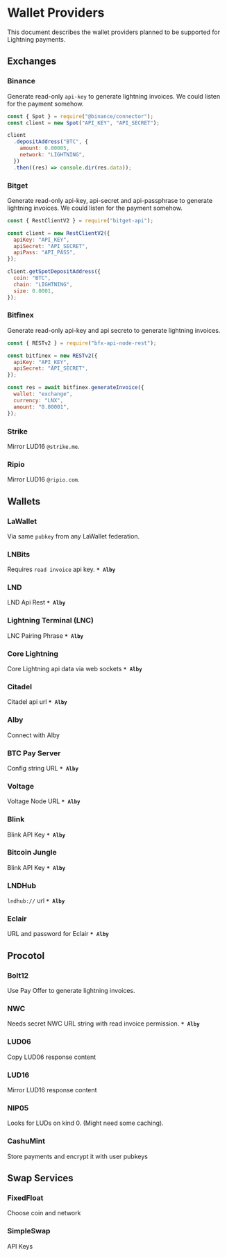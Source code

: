 # Wallet Providers

This document describes the wallet providers planned to be supported for Lightning payments.

## Exchanges

### Binance

Generate read-only `api-key` to generate lightning invoices. We could listen for the payment somehow.

```js
const { Spot } = require("@binance/connector");
const client = new Spot("API_KEY", "API_SECRET");

client
  .depositAddress("BTC", {
    amount: 0.00005,
    network: "LIGHTNING",
  })
  .then((res) => console.dir(res.data));
```

### Bitget

Generate read-only api-key, api-secret and api-passphrase to generate lightning invoices. We could listen for the payment somehow.

```js
const { RestClientV2 } = require("bitget-api");

const client = new RestClientV2({
  apiKey: "API_KEY",
  apiSecret: "API_SECRET",
  apiPass: "API_PASS",
});

client.getSpotDepositAddress({
  coin: "BTC",
  chain: "LIGHTNING",
  size: 0.0001,
});
```

### Bitfinex

Generate read-only api-key and api secreto to generate lightning invoices.

```js
const { RESTv2 } = require("bfx-api-node-rest");

const bitfinex = new RESTv2({
  apiKey: "API_KEY",
  apiSecret: "API_SECRET",
});

const res = await bitfinex.generateInvoice({
  wallet: "exchange",
  currency: "LNX",
  amount: "0.00001",
});
```

### Strike

Mirror LUD16 `@strike.me`.

### Ripio

Mirror LUD16 `@ripio.com`.

## Wallets

### LaWallet

Via same `pubkey` from any LaWallet federation.

### LNBits

Requires `read invoice` api key. **`* Alby`**

### LND

LND Api Rest **`* Alby`**

### Lightning Terminal (LNC)

LNC Pairing Phrase **`* Alby`**

### Core Lightning

Core Lightning api data via web sockets **`* Alby`**

### Citadel

Citadel api url **`* Alby`**

### Alby

Connect with Alby

### BTC Pay Server

Config string URL **`* Alby`**

### Voltage

Voltage Node URL **`* Alby`**

### Blink

Blink API Key **`* Alby`**

### Bitcoin Jungle

Blink API Key **`* Alby`**

### LNDHub

`lndhub://` url **`* Alby`**

### Eclair

URL and password for Eclair **`* Alby`**

## Procotol

### Bolt12

Use Pay Offer to generate lightning invoices.

### NWC

Needs secret NWC URL string with read invoice permission. **`* Alby`**

### LUD06

Copy LUD06 response content

### LUD16

Mirror LUD16 response content

### NIP05

Looks for LUDs on kind 0. (Might need some caching).

### CashuMint

Store payments and encrypt it with user pubkeys

## Swap Services

### FixedFloat

Choose coin and network

### SimpleSwap

API Keys
